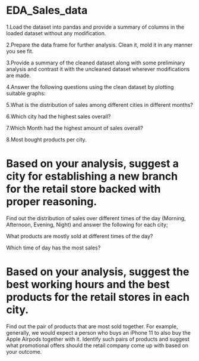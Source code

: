 # EDA_Sales_data
1.Load the dataset into pandas and provide a summary of columns in the loaded dataset without any modification.

2.Prepare the data frame for further analysis. Clean it, mold it in any manner you see fit.

3.Provide a summary of the cleaned dataset along with some preliminary analysis and contrast it with the uncleaned dataset wherever modifications are made.



4.Answer the following questions using the clean dataset by plotting suitable graphs:

5.What is the distribution of sales among different cities in different months?

6.Which city had the highest sales overall?

7.Which Month had the highest amount of sales overall?

8.Most bought products per city.



# Based on your analysis, suggest a city for establishing a new branch for the retail store backed with proper reasoning.

Find out the distribution of sales over different times of the day (Morning, Afternoon, Evening, Night) and answer the following for each city;

What products are mostly sold at different times of the day?

Which time of day has the most sales?



# Based on your analysis, suggest the best working hours and the best products for the retail stores in each city.

Find out the pair of products that are most sold together. For example, generally, we would expect a person who buys an iPhone 11 to also buy the Apple Airpods together with it. Identify such pairs of products and suggest what promotional offers should the retail company come up with based on your outcome.
